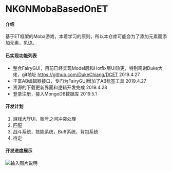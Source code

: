 # NKGNMobaBasedOnET

#### 介绍
基于ET框架的Moba游戏，本着学习的原则，所以本仓库可能会为了添加元素而添加元素，见谅。

#### 已实现功能列表

- 整合FairyGUI，目前已经实现Model层和Hotfix层UI热更，特别鸣谢Duke大佬，git地址 https://github.com/DukeChiang/DCET  2019.4.27
- 丰富AB编辑器接口，专门为FairyGUI增加了AB标签工具   2019.4.27
- 资源的下载更新界面和逻辑开发完成   2019.4.28
- 登录注册，接入MongoDB数据库  2019.5.1

#### 开发计划

1. 游戏大厅UI，账号之间冲突处理
2. 匹配
3. 战斗系统，技能系统，Buff系统，背包系统
4. 待定

#### 开发进度展示


![输入图片说明](https://gitee.com/uploads/images/2019/0502/173207_17e8e767_2253805.png "在这里输入图片标题")